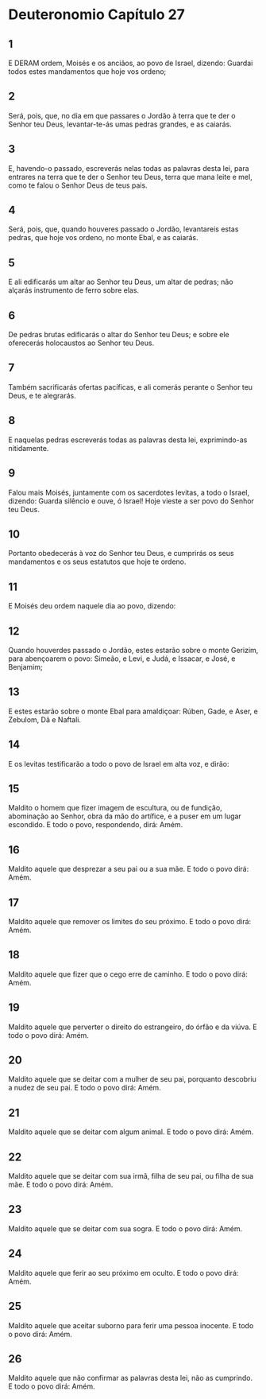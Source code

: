 # Deuteronomio Capítulo 27

## 1
E DERAM ordem, Moisés e os anciãos, ao povo de Israel, dizendo: Guardai todos estes mandamentos que hoje vos ordeno;

## 2
Será, pois, que, no dia em que passares o Jordão à terra que te der o Senhor teu Deus, levantar-te-ás umas pedras grandes, e as caiarás.

## 3
E, havendo-o passado, escreverás nelas todas as palavras desta lei, para entrares na terra que te der o Senhor teu Deus, terra que mana leite e mel, como te falou o Senhor Deus de teus pais.

## 4
Será, pois, que, quando houveres passado o Jordão, levantareis estas pedras, que hoje vos ordeno, no monte Ebal, e as caiarás.

## 5
E ali edificarás um altar ao Senhor teu Deus, um altar de pedras; não alçarás instrumento de ferro sobre elas.

## 6
De pedras brutas edificarás o altar do Senhor teu Deus; e sobre ele oferecerás holocaustos ao Senhor teu Deus.

## 7
Também sacrificarás ofertas pacíficas, e ali comerás perante o Senhor teu Deus, e te alegrarás.

## 8
E naquelas pedras escreverás todas as palavras desta lei, exprimindo-as nitidamente.

## 9
Falou mais Moisés, juntamente com os sacerdotes levitas, a todo o Israel, dizendo: Guarda silêncio e ouve, ó Israel! Hoje vieste a ser povo do Senhor teu Deus.

## 10
Portanto obedecerás à voz do Senhor teu Deus, e cumprirás os seus mandamentos e os seus estatutos que hoje te ordeno.

## 11
E Moisés deu ordem naquele dia ao povo, dizendo:

## 12
Quando houverdes passado o Jordão, estes estarão sobre o monte Gerizim, para abençoarem o povo: Simeão, e Levi, e Judá, e Issacar, e José, e Benjamim;

## 13
E estes estarão sobre o monte Ebal para amaldiçoar: Rúben, Gade, e Aser, e Zebulom, Dã e Naftali.

## 14
E os levitas testificarão a todo o povo de Israel em alta voz, e dirão:

## 15
Maldito o homem que fizer imagem de escultura, ou de fundição, abominação ao Senhor, obra da mão do artífice, e a puser em um lugar escondido. E todo o povo, respondendo, dirá: Amém.

## 16
Maldito aquele que desprezar a seu pai ou a sua mãe. E todo o povo dirá: Amém.

## 17
Maldito aquele que remover os limites do seu próximo. E todo o povo dirá: Amém.

## 18
Maldito aquele que fizer que o cego erre de caminho. E todo o povo dirá: Amém.

## 19
Maldito aquele que perverter o direito do estrangeiro, do órfão e da viúva. E todo o povo dirá: Amém.

## 20
Maldito aquele que se deitar com a mulher de seu pai, porquanto descobriu a nudez de seu pai. E todo o povo dirá: Amém.

## 21
Maldito aquele que se deitar com algum animal. E todo o povo dirá: Amém.

## 22
Maldito aquele que se deitar com sua irmã, filha de seu pai, ou filha de sua mãe. E todo o povo dirá: Amém.

## 23
Maldito aquele que se deitar com sua sogra. E todo o povo dirá: Amém.

## 24
Maldito aquele que ferir ao seu próximo em oculto. E todo o povo dirá: Amém.

## 25
Maldito aquele que aceitar suborno para ferir uma pessoa inocente. E todo o povo dirá: Amém.

## 26
Maldito aquele que não confirmar as palavras desta lei, não as cumprindo. E todo o povo dirá: Amém.

